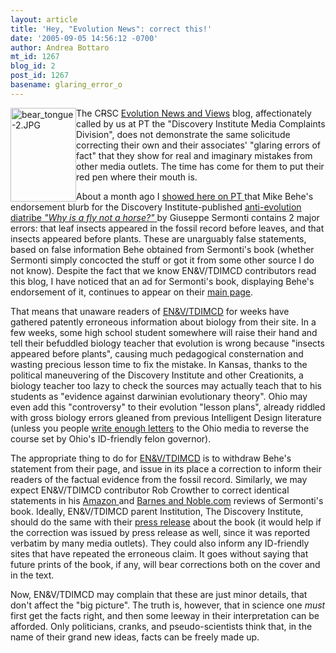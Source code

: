 ```yaml
---
layout: article
title: 'Hey, "Evolution News": correct this!'
date: '2005-09-05 14:56:12 -0700'
author: Andrea Bottaro
mt_id: 1267
blog_id: 2
post_id: 1267
basename: glaring_error_o
---
```

<img src="http://www.pandasthumb.org/archives/bear_tongue-2.JPG" alt="bear_tongue-2.JPG" width="105" height="150" style="float:left;" />The C~~R~~SC [Evolution News and Views](http://www.evolutionnews.org/) blog, affectionately called by us at PT the "Discovery Institute Media Complaints Division", does not demonstrate the same solicitude correcting their own and their associates' "glaring errors of fact" that they show for real and imaginary mistakes from other media outlets.  The time has come for them to put their red pen where their mouth is.  

About a month ago I [showed  here on PT ](http://www.pandasthumb.org/archives/2005/08/behe_buys_sermo.html) that Mike Behe's endorsement blurb for the Discovery Institute-published [anti-evolution diatribe _"Why is a fly not a horse?"_ ](http://www.pandasthumb.org/archives/2005/06/of_form_over_substance_a_review_of_sermonti.html)by Giuseppe Sermonti contains 2 major errors: that leaf insects appeared in the fossil record before leaves, and that insects appeared before plants.   These are unarguably false statements, based on false information Behe obtained from Sermonti's book (whether Sermonti simply concocted the stuff or got it from some other source I do not know).  Despite the fact that we know EN&V/TDIMCD contributors read this blog, I have noticed that an ad for Sermonti's book, displaying Behe's endorsement of it, continues to appear on their [main page](http://www.evolutionnews.org/).

That means that unaware readers of [EN&V/TDIMCD](http://www.evolutionnews.org/) for weeks have gathered patently erroneous information about biology from their site.  In a few weeks, some high school student somewhere will raise their hand and tell their befuddled biology teacher that evolution is wrong because "insects appeared before plants", causing much pedagogical consternation and wasting precious lesson time to fix the mistake.  In Kansas, thanks to the political maneuvering of the Discovery Institute and other Creationits, a biology teacher too lazy to check the sources may actually teach that to his students as "evidence against darwinian evolutionary theory".  Ohio may even add this "controversy" to their evolution "lesson plans", already riddled with gross biology errors gleaned from previous Intelligent Design literature (unless you people [write enough letters](http://www.pandasthumb.org/archives/2005/08/action_push_ohi.html) to the Ohio media to reverse the course set by Ohio's ID-friendly felon governor).

The appropriate thing to do for [EN&V/TDIMCD](http://www.evolutionnews.org/) is to withdraw Behe's statement from their page, and issue in its place a correction to inform their readers of the factual evidence from the fossil record.  Similarly, we may expect EN&V/TDIMCD contributor Rob Crowther to correct identical statements in his [Amazon ](http://www.amazon.com/exec/obidos/tg/detail/-/0963865471/qid=1123949642/sr=8-1/ref=pd_bbs_1/002-0535512-9400805?v=glance&amp;s=books&amp;n=507846) and [Barnes and Noble.com](http://search.barnesandnoble.com/booksearch/isbnInquiry.asp?userid=392g8FrBgt&amp;isbn=0963865471&amp;itm=1) reviews of Sermonti's book.  Ideally, EN&V/TDIMCD parent Institution, The Discovery Institute, should do the same with their [press release](http://www.discovery.org/scripts/viewDB/index.php?command=view&amp;id=2738&amp;program=News&amp;callingPage=discoMainPage) about the book (it would help if the correction was issued by press release as well, since it was reported verbatim by many media outlets).  They could also inform any ID-friendly sites that have repeated the erroneous claim.  It goes without saying that future prints of the book, if any, will bear corrections both on the cover and in the text.

Now, EN&V/TDIMCD may complain that these are just minor details, that don't affect the "big picture".  The truth is, however, that in science one _must_ first get the facts right, and then some leeway in their interpretation can be afforded. Only politicians, cranks, and pseudo-scientists think that, in the name of their grand new ideas, facts can be freely made up.
